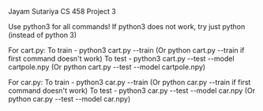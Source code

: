 Jayam Sutariya
CS 458
Project 3

Use python3 for all commands! If python3 does not work, try just python (instead of python 3)

For cart.py:
To train - python3 cart.py --train 
            (Or python cart.py --train if first command doesn't work)
To test - python3 cart.py --test --model cartpole.npy
            (Or python cart.py --test --model cartpole.npy)

For car.py:
To train - python3 car.py --train 
            (Or python car.py --train if first command doesn't work)
To test - python3 car.py --test --model car.npy
            (Or python car.py --test --model car.npy)